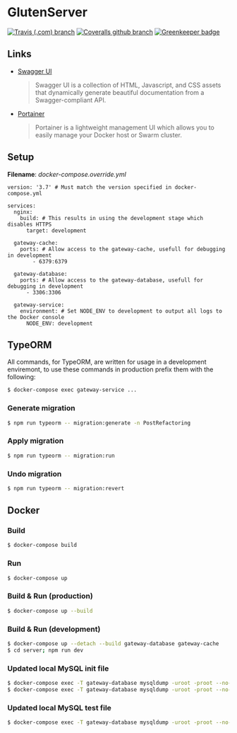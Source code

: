 # GlutenServer
[![Travis (.com) branch](https://img.shields.io/travis/com/DESQOL/GlutenServer/develop?label=Travis-CI&style=flat-square)](https://travis-ci.com/DESQOL/GlutenServer)
[![Coveralls github branch](https://img.shields.io/coveralls/github/DESQOL/GlutenServer/master?style=flat-square)](https://coveralls.io/github/DESQOL/GlutenServer)
[![Greenkeeper badge](https://badges.greenkeeper.io/DESQOL/GlutenServer.svg?style=flat-square)](https://greenkeeper.io/)

## Links
- [Swagger UI](https://desqol.hihva.nl/api-docs/)
  > Swagger UI is a collection of HTML, Javascript, and CSS assets that dynamically generate beautiful documentation from a Swagger-compliant API.
- [Portainer](https://desqol.hihva.nl/portainer/)
  > Portainer is a lightweight management UI which allows you to easily manage your Docker host or Swarm cluster.

## Setup
**Filename**: *docker-compose.override.yml*
```docker
version: '3.7' # Must match the version specified in docker-compose.yml

services:
  nginx:
    build: # This results in using the development stage which disables HTTPS
      target: development

  gateway-cache:
    ports: # Allow access to the gateway-cache, usefull for debugging in development
        - 6379:6379

  gateway-database:
    ports: # Allow access to the gateway-database, usefull for debugging in development
      - 3306:3306

  gateway-service:
    environment: # Set NODE_ENV to development to output all logs to the Docker console
      NODE_ENV: development
```

## TypeORM
All commands, for TypeORM, are written for usage in a development enviremont, to use these commands in production prefix them with the following:
```bash
$ docker-compose exec gateway-service ...
```

### Generate migration
```bash
$ npm run typeorm -- migration:generate -n PostRefactoring
```

### Apply migration
```bash
$ npm run typeorm -- migration:run
```

### Undo migration
```bash
$ npm run typeorm -- migration:revert
```

## Docker

### Build        
```bash
$ docker-compose build
```

### Run
```bash
$ docker-compose up
```

### Build & Run (production)
```bash
$ docker-compose up --build
```

### Build & Run (development)
```bash
$ docker-compose up --detach --build gateway-database gateway-cache
$ cd server; npm run dev
```

### Updated local MySQL init file
```bash
$ docker-compose exec -T gateway-database mysqldump -uroot -proot --no-data --skip-comments --databases gluten > gateway/database/init.sql
$ docker-compose exec -T gateway-database mysqldump -uroot -proot --no-create-info --skip-comments gluten migrations >> gateway/database/init.sql
```

### Updated local MySQL test file
```bash
$ docker-compose exec -T gateway-database mysqldump -uroot -proot --no-create-info --skip-comments gluten --ignore-table=gluten.migrations > gateway/database/test.sql
```

